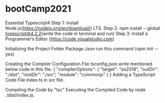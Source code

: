 # bootCamp2021
Essential Typescript4
Step 1: Install Node.js(https://nodejs.org/en/download/) LTS.
Step 2: npm install --global typescript@4.2.2(write the code in terminal and run)
Step 3: Install a Programmer’s Editor (https://code.visualstudio.com)

Initializing the Project Folder Package.Json run this command (npm init --yes)

Creating the Compiler Configuration File tsconfig.json.write mentioned below code in this file.
{
 "compilerOptions": {
 "target": "es2018",
 "outDir": "./dist",
 "rootDir": "./src",
 "module": "commonjs"
 }
}
Adding a TypeScript Code File index.ts in src file.

Compiling the Code by "tsc"
Executing the Compiled Code by node ./dist/index.js.

